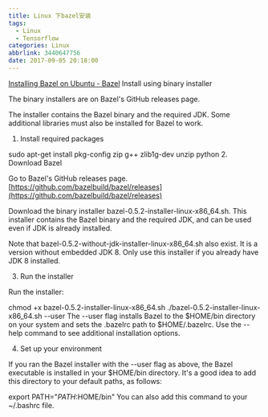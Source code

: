 ```yaml
---
title: Linux 下bazel安装
tags:
  - Linux
  - Tensorflow
categories: Linux
abbrlink: 3440647756
date: 2017-09-05 20:18:00
---
```


<!-- toc -->
<!-- more -->

[Installing Bazel on Ubuntu - Bazel](https://docs.bazel.build/versions/master/install-ubuntu.html)
Install using binary installer

The binary installers are on Bazel's GitHub releases page.

The installer contains the Bazel binary and the required JDK. Some additional libraries must also be installed for Bazel to work.

1. Install required packages

sudo apt-get install pkg-config zip g++ zlib1g-dev unzip python
2. Download Bazel

Go to Bazel's GitHub releases page.[https://github.com/bazelbuild/bazel/releases](https://github.com/bazelbuild/bazel/releases)

Download the binary installer bazel-0.5.2-installer-linux-x86_64.sh. This installer contains the Bazel binary and the required JDK, and can be used even if JDK is already installed.

Note that bazel-0.5.2-without-jdk-installer-linux-x86_64.sh also exist. It is a version without embedded JDK 8. Only use this installer if you already have JDK 8 installed.

3. Run the installer

Run the installer:

chmod +x bazel-0.5.2-installer-linux-x86_64.sh
./bazel-0.5.2-installer-linux-x86_64.sh --user
The --user flag installs Bazel to the $HOME/bin directory on your system and sets the .bazelrc path to $HOME/.bazelrc. Use the --help command to see additional installation options.

4. Set up your environment

If you ran the Bazel installer with the --user flag as above, the Bazel executable is installed in your $HOME/bin directory. It's a good idea to add this directory to your default paths, as follows:

export PATH="$PATH:$HOME/bin"
You can also add this command to your ~/.bashrc file.